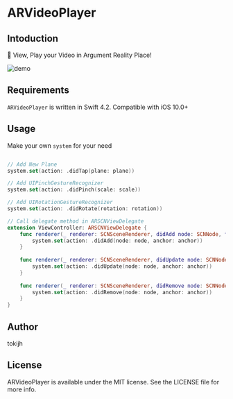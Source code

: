 # ARVideoPlayer

## Intoduction
🌃 View, Play your Video in Argument Reality Place! 

![demo](img/demo.gif)

## Requirements

`ARVideoPlayer` is written in Swift 4.2. Compatible with iOS 10.0+

## Usage
Make your own `system` for your need
```Swift 

// Add New Plane 
system.set(action: .didTap(plane: plane))

// Add UIPinchGestureRecognizer
system.set(action: .didPinch(scale: scale))

// Add UIRotationGestureRecognizer
system.set(action: .didRotate(rotation: rotation))

// Call delegate method in ARSCNViewDelegate
extension ViewController: ARSCNViewDelegate {
    func renderer(_ renderer: SCNSceneRenderer, didAdd node: SCNNode, for anchor: ARAnchor) {
        system.set(action: .didAdd(node: node, anchor: anchor))
    }
    
    func renderer(_ renderer: SCNSceneRenderer, didUpdate node: SCNNode, for anchor: ARAnchor) {
        system.set(action: .didUpdate(node: node, anchor: anchor))
    }
    
    func renderer(_ renderer: SCNSceneRenderer, didRemove node: SCNNode, for anchor: ARAnchor) {
        system.set(action: .didRemove(node: node, anchor: anchor))
    }
}
```

## Author
tokijh

## License
ARVideoPlayer is available under the MIT license. See the LICENSE file for more info.
